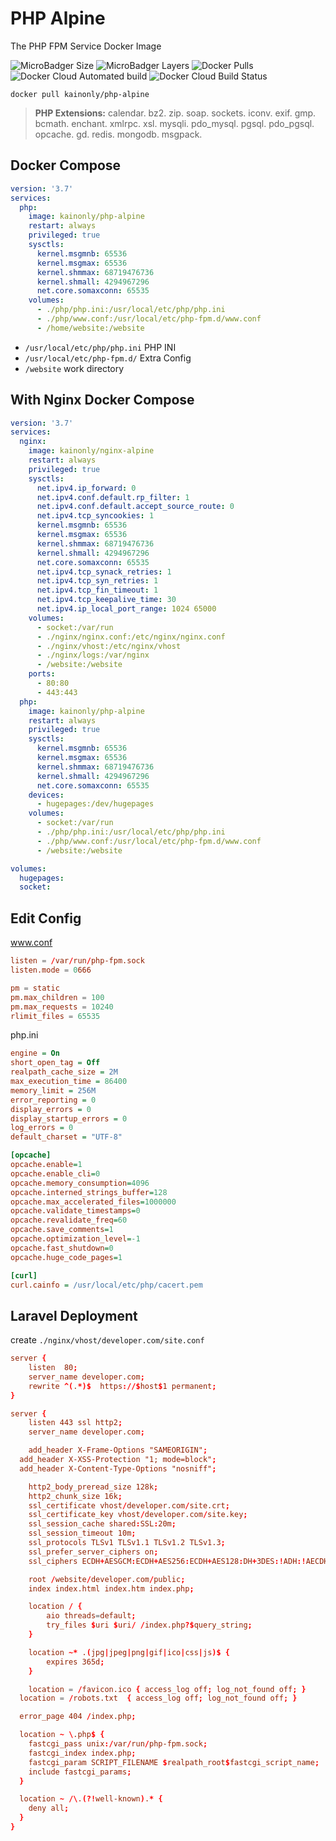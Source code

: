 # PHP Alpine

The PHP FPM Service Docker Image

![MicroBadger Size](https://img.shields.io/microbadger/image-size/kainonly/php-alpine.svg?style=flat-square)
![MicroBadger Layers](https://img.shields.io/microbadger/layers/kainonly/php-alpine.svg?style=flat-square)
![Docker Pulls](https://img.shields.io/docker/pulls/kainonly/php-alpine.svg?style=flat-square)
![Docker Cloud Automated build](https://img.shields.io/docker/cloud/automated/kainonly/php-alpine.svg?style=flat-square)
![Docker Cloud Build Status](https://img.shields.io/docker/cloud/build/kainonly/php-alpine.svg?style=flat-square)

```shell
docker pull kainonly/php-alpine
```

> **PHP Extensions:** calendar. bz2. zip. soap. sockets. iconv. exif. gmp. bcmath. enchant. xmlrpc. xsl. mysqli. pdo_mysql. pgsql. pdo_pgsql. opcache. gd. redis. mongodb. msgpack.

## Docker Compose

```yml
version: '3.7'
services:
  php:
    image: kainonly/php-alpine
    restart: always
    privileged: true
    sysctls:
      kernel.msgmnb: 65536
      kernel.msgmax: 65536
      kernel.shmmax: 68719476736
      kernel.shmall: 4294967296
      net.core.somaxconn: 65535
    volumes:
      - ./php/php.ini:/usr/local/etc/php/php.ini
      - ./php/www.conf:/usr/local/etc/php-fpm.d/www.conf
      - /home/website:/website
```

- `/usr/local/etc/php/php.ini` PHP INI
- `/usr/local/etc/php-fpm.d/` Extra Config
- `/website` work directory

## With Nginx Docker Compose

```yml
version: '3.7'
services:
  nginx:
    image: kainonly/nginx-alpine
    restart: always
    privileged: true
    sysctls:
      net.ipv4.ip_forward: 0
      net.ipv4.conf.default.rp_filter: 1
      net.ipv4.conf.default.accept_source_route: 0
      net.ipv4.tcp_syncookies: 1
      kernel.msgmnb: 65536
      kernel.msgmax: 65536
      kernel.shmmax: 68719476736
      kernel.shmall: 4294967296
      net.core.somaxconn: 65535
      net.ipv4.tcp_synack_retries: 1
      net.ipv4.tcp_syn_retries: 1
      net.ipv4.tcp_fin_timeout: 1
      net.ipv4.tcp_keepalive_time: 30
      net.ipv4.ip_local_port_range: 1024 65000
    volumes:
      - socket:/var/run
      - ./nginx/nginx.conf:/etc/nginx/nginx.conf
      - ./nginx/vhost:/etc/nginx/vhost
      - ./nginx/logs:/var/nginx
      - /website:/website
    ports:
      - 80:80
      - 443:443
  php:
    image: kainonly/php-alpine
    restart: always
    privileged: true
    sysctls:
      kernel.msgmnb: 65536
      kernel.msgmax: 65536
      kernel.shmmax: 68719476736
      kernel.shmall: 4294967296
      net.core.somaxconn: 65535
    devices: 
      - hugepages:/dev/hugepages
    volumes:
      - socket:/var/run
      - ./php/php.ini:/usr/local/etc/php/php.ini
      - ./php/www.conf:/usr/local/etc/php-fpm.d/www.conf
      - /website:/website

volumes: 
  hugepages:
  socket:
```

## Edit Config

www.conf

```conf
listen = /var/run/php-fpm.sock
listen.mode = 0666

pm = static
pm.max_children = 100
pm.max_requests = 10240
rlimit_files = 65535
```

php.ini

```ini
engine = On
short_open_tag = Off
realpath_cache_size = 2M
max_execution_time = 86400
memory_limit = 256M
error_reporting = 0
display_errors = 0
display_startup_errors = 0
log_errors = 0
default_charset = "UTF-8"

[opcache]
opcache.enable=1
opcache.enable_cli=0
opcache.memory_consumption=4096
opcache.interned_strings_buffer=128
opcache.max_accelerated_files=1000000
opcache.validate_timestamps=0
opcache.revalidate_freq=60
opcache.save_comments=1
opcache.optimization_level=-1
opcache.fast_shutdown=0
opcache.huge_code_pages=1

[curl]
curl.cainfo = /usr/local/etc/php/cacert.pem
```

## Laravel Deployment

create `./nginx/vhost/developer.com/site.conf`

```conf
server {
	listen  80;
	server_name developer.com;
	rewrite ^(.*)$  https://$host$1 permanent;
}

server {
	listen 443 ssl http2;
	server_name developer.com;

	add_header X-Frame-Options "SAMEORIGIN";
  add_header X-XSS-Protection "1; mode=block";
  add_header X-Content-Type-Options "nosniff";

	http2_body_preread_size 128k;
	http2_chunk_size 16k;
	ssl_certificate vhost/developer.com/site.crt;
	ssl_certificate_key vhost/developer.com/site.key;
	ssl_session_cache shared:SSL:20m;
	ssl_session_timeout 10m;
	ssl_protocols TLSv1 TLSv1.1 TLSv1.2 TLSv1.3;
	ssl_prefer_server_ciphers on;
	ssl_ciphers ECDH+AESGCM:ECDH+AES256:ECDH+AES128:DH+3DES:!ADH:!AECDH:!MD5;

	root /website/developer.com/public;
	index index.html index.htm index.php;

	location / {
		aio threads=default;
		try_files $uri $uri/ /index.php?$query_string;
	}

	location ~* .(jpg|jpeg|png|gif|ico|css|js)$ {
		expires 365d;
	}

	location = /favicon.ico { access_log off; log_not_found off; }
  location = /robots.txt  { access_log off; log_not_found off; }

  error_page 404 /index.php;

  location ~ \.php$ {
    fastcgi_pass unix:/var/run/php-fpm.sock;
    fastcgi_index index.php;
    fastcgi_param SCRIPT_FILENAME $realpath_root$fastcgi_script_name;
    include fastcgi_params;
  }

  location ~ /\.(?!well-known).* {
    deny all;
  }
}
```